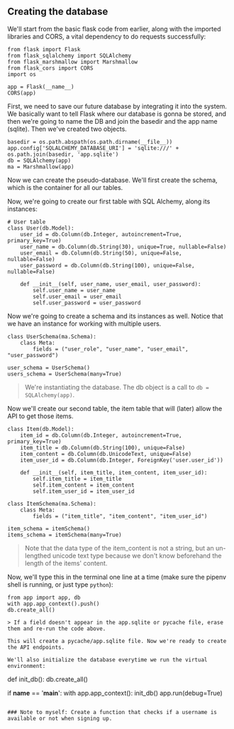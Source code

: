 ## Creating the database

We'll start from the basic flask code from earlier, along with the imported libraries and CORS, a vital dependency to do requests successfully:

```
from flask import Flask
from flask_sqlalchemy import SQLAlchemy
from flask_marshmallow import Marshmallow
from flask_cors import CORS
import os

app = Flask(__name__)
CORS(app)
```
First, we need to save our future database by integrating it into the system. We basically want to tell Flask where our database is gonna be stored, and then we're going to name the DB and join the basedir and the app name (sqlite). Then we've created two objects.

```
basedir = os.path.abspath(os.path.dirname(__file__))
app.config['SQLALCHEMY_DATABASE_URI'] = 'sqlite:///' + os.path.join(basedir, 'app.sqlite')
db = SQLAlchemy(app)
ma = Marshmallow(app)
```

Now we can create the pseudo-database. We'll first create the schema, which is the container for all our tables. 

Now, we're going to create our first table with SQL Alchemy, along its instances:

```
# User table
class User(db.Model):
    user_id = db.Column(db.Integer, autoincrement=True, primary_key=True)
    user_name = db.Column(db.String(30), unique=True, nullable=False)
    user_email = db.Column(db.String(50), unique=False, nullable=False)
    user_password = db.Column(db.String(100), unique=False, nullable=False)

    def __init__(self, user_name, user_email, user_password):
        self.user_name = user_name
        self.user_email = user_email
        self.user_password = user_password
```

Now we're going to create a schema and its instances as well. Notice that we have an instance for working with multiple users.

```
class UserSchema(ma.Schema):
    class Meta:
        fields = ("user_role", "user_name", "user_email", "user_password")

user_schema = UserSchema()
users_schema = UserSchema(many=True)
```

> We're instantiating the database. The db object is a call to ``db = SQLAlchemy(app)``.

Now we'll create our second table, the item table that will (later) allow the API to get those items.

```
class Item(db.Model):
    item_id = db.Column(db.Integer, autoincrement=True, primary_key=True)
    item_title = db.Column(db.String(100), unique=False)
    item_content = db.Column(db.UnicodeText, unique=False)
    item_user_id = db.Column(db.Integer, ForeignKey('user.user_id'))

    def __init__(self, item_title, item_content, item_user_id):
        self.item_title = item_title
        self.item_content = item_content
        self.item_user_id = item_user_id

class ItemSchema(ma.Schema):
    class Meta:
        fields = ("item_title", "item_content", "item_user_id")

item_schema = itemSchema()
items_schema = itemSchema(many=True)
```

> Note that the data type of the item_content is not a string, but an un-lengthed unicode text type because we don't know beforehand the length of the items' content.


Now, we'll type this in the terminal one line at a time (make sure the pipenv shell is running, or just type ``python``):

```
from app import app, db
with app.app_context().push()
db.create_all()

> If a field doesn't appear in the app.sqlite or pycache file, erase them and re-run the code above.

This will create a pycache/app.sqlite file. Now we're ready to create the API endpoints.

We'll also initialize the database everytime we run the virtual environment:

```
def init_db():
    db.create_all()

if __name__ == '__main__':
    with app.app_context(): 
        init_db() 
    app.run(debug=True)
```

### Note to myself: Create a function that checks if a username is available or not when signing up.